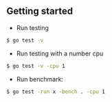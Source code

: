 ## Getting started
- Run testing
```sh
$ go test -v
```
- Run testing with a number cpu
```sh
$ go test -v -cpu 1
```
- Run benchmark:
```sh
$ go test -run x -bench . -cpu 1
```